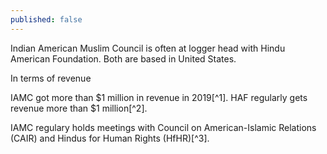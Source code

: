 ```yaml
---
published: false
---
```

Indian American Muslim Council is often at logger head with Hindu American Foundation. Both are based in United States.

In terms of revenue 

IAMC got more than $1 million in revenue in 2019[^1]. HAF regularly gets revenue more than $1 million[^2].


[1]: https://www.charitynavigator.org/ein/050532361
[2]: https://www.charitynavigator.org/ein/680551525



IAMC regulary holds meetings with  Council on American-Islamic Relations (CAIR) and Hindus for Human Rights (HfHR)[^3].


[3]: https://www.youtube.com/watch?v=8x5NGxGXgzE
